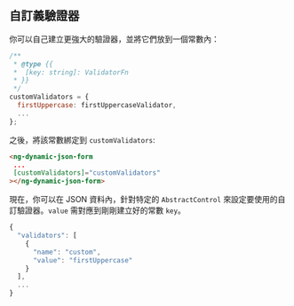 ## 自訂義驗證器

你可以自己建立更強大的驗證器，並將它們放到一個常數內：

```javascript
/**
 * @type {{
 *  [key: string]: ValidatorFn
 * }}
 */
customValidators = {
  firstUppercase: firstUppercaseValidator,
  ...
};
```

之後，將該常數綁定到 `customValidators`:

<!-- prettier-ignore -->
```HTML
<ng-dynamic-json-form
 ...
 [customValidators]="customValidators"
></ng-dynamic-json-form>
```

現在，你可以在 JSON 資料內，針對特定的 `AbstractControl` 來設定要使用的自訂驗證器。`value` 需對應到剛剛建立好的常數 `key`。

```javascript
{
  "validators": [
    {
      "name": "custom",
      "value": "firstUppercase"
    }
  ],
  ...
}
```
